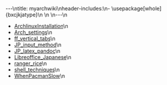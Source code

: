 ---\ntitle: myarchwiki\nheader-includes:\n- \usepackage[whole]{bxcjkjatype}\n	<meta charset=utf-8/>\n	<title>myarchwiki</title>\n---\n
* [ArchlinuxInstallation](myarchwiki/ArchlinuxInstallation.html)\n
* [Arch_settings](myarchwiki/Arch_settings.html)\n
* [ff_vertical_tabs](myarchwiki/ff_vertical_tabs.html)\n
* [JP_input_method](myarchwiki/JP_input_method.html)\n
* [JP_latex_pandoc](myarchwiki/JP_latex_pandoc.html)\n
* [Libreoffice_Japanese](myarchwiki/Libreoffice_Japanese.html)\n
* [ranger_rice](myarchwiki/ranger_rice.html)\n
* [shell_techniques](myarchwiki/shell_techniques.html)\n
* [WhenPacmanSlow](myarchwiki/WhenPacmanSlow.html)\n
